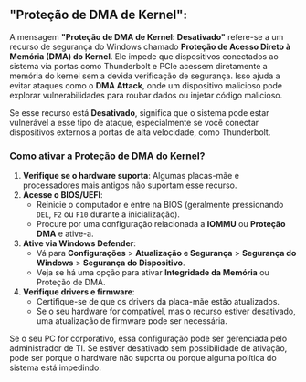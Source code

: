 ## **"Proteção de DMA de Kernel"**: 

A mensagem **"Proteção de DMA de Kernel: Desativado"** refere-se a um recurso de segurança do Windows chamado **Proteção de Acesso Direto à Memória (DMA) do Kernel**. Ele impede que dispositivos conectados ao sistema via portas como Thunderbolt e PCIe acessem diretamente a memória do kernel sem a devida verificação de segurança. Isso ajuda a evitar ataques como o **DMA Attack**, onde um dispositivo malicioso pode explorar vulnerabilidades para roubar dados ou injetar código malicioso.

Se esse recurso está **Desativado**, significa que o sistema pode estar vulnerável a esse tipo de ataque, especialmente se você conectar dispositivos externos a portas de alta velocidade, como Thunderbolt.

### Como ativar a Proteção de DMA do Kernel?
1. **Verifique se o hardware suporta**: Algumas placas-mãe e processadores mais antigos não suportam esse recurso.
2. **Acesse o BIOS/UEFI**:
   - Reinicie o computador e entre na BIOS (geralmente pressionando `DEL`, `F2` ou `F10` durante a inicialização).
   - Procure por uma configuração relacionada a **IOMMU** ou **Proteção DMA** e ative-a.
3. **Ative via Windows Defender**:
   - Vá para **Configurações** > **Atualização e Segurança** > **Segurança do Windows** > **Segurança do Dispositivo**.
   - Veja se há uma opção para ativar **Integridade da Memória** ou Proteção de DMA.
4. **Verifique drivers e firmware**:
   - Certifique-se de que os drivers da placa-mãe estão atualizados.
   - Se o seu hardware for compatível, mas o recurso estiver desativado, uma atualização de firmware pode ser necessária.

Se o seu PC for corporativo, essa configuração pode ser gerenciada pelo administrador de TI. Se estiver desativado sem possibilidade de ativação, pode ser porque o hardware não suporta ou porque alguma política do sistema está impedindo.

